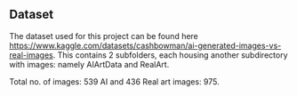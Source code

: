## Dataset

The dataset used for this project can be found here https://www.kaggle.com/datasets/cashbowman/ai-generated-images-vs-real-images. This contains 2 subfolders, each housing another subdirectory with images: namely AIArtData and RealArt.

Total no. of images: 539 AI and 436 Real art images: 975.